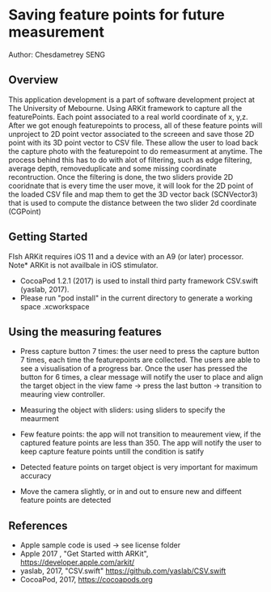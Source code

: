 # Saving feature points for future measurement

Author: Chesdametrey SENG

## Overview

This application development is a part of software development project at The University of Mebourne. Using ARKit framework to capture all the featurePoints. Each point associated to a real world coordinate of x, y,z. After we got enough featurepoints to process, all of these feature points will unproject to 2D point vector associated to the screeen and save those 2D point with its 3D point vector to CSV file.
These allow the user to load back the capture photo with the featurepoint to do remeasurment at anytime. The process behind this has to do with alot of filtering, such as edge filtering, average depth, removeduplicate and some missing coordinate recontruction. Once the filtering is done, the two sliders provide 2D cooridnate that is every time the user move, it will look for the 2D point of the loaded CSV file and map them to get the 3D vector back (SCNVector3) that is used to compute the distance between the two slider 2d coordinate (CGPoint)

## Getting Started

FIsh ARKit requires iOS 11 and a device with an A9 (or later) processor. Note* ARKit is not availbale in iOS stimulator.
- CocoaPod 1.2.1 (2017) is used to install third party framework CSV.swift  (yaslab, 2017).
- Please run "pod install" in the current directory to generate a working space .xcworkspace


## Using the measuring features

- Press capture button 7 times: the user need to press the capture button 7 times, each time the featurepoints are collected. The users are able to see a visualisation of a progress bar. Once the user has pressed the button for 6 times, a clear message will notify the user to place and align the target object in the view fame -> press the last button -> transition to meauring view controller.

- Measuring the object with sliders: using sliders to specify the meaurment

- Few feature points: the app will not transition to meaurement view, if the captured feature points are less than 350. The app will notify the user to keep capture feature points untill the condition is satify

- Detected feature points on target object is very important for maximum accuracy

- Move the camera slightly, or in and out to ensure new and diffeent  feature points are detected

## References

- Apple sample code is used -> see license folder
- Apple 2017 , "Get Started witth ARKit", https://developer.apple.com/arkit/
- yaslab, 2017, "CSV.swift" https://github.com/yaslab/CSV.swift
- CocoaPod, 2017, https://cocoapods.org



